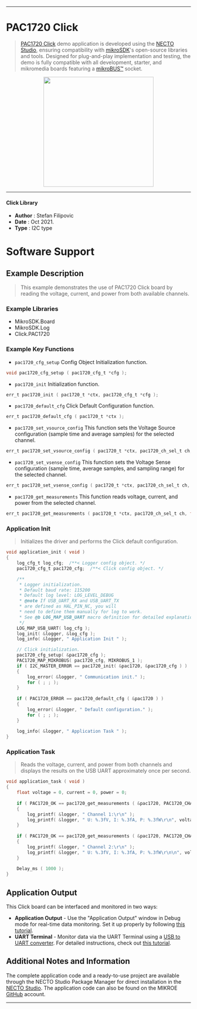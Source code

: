 
---
# PAC1720 Click

> [PAC1720 Click](https://www.mikroe.com/?pid_product=MIKROE-4905) demo application is developed using
the [NECTO Studio](https://www.mikroe.com/necto), ensuring compatibility with [mikroSDK](https://www.mikroe.com/mikrosdk)'s
open-source libraries and tools. Designed for plug-and-play implementation and testing, the demo is fully compatible with
all development, starter, and mikromedia boards featuring a [mikroBUS&trade;](https://www.mikroe.com/mikrobus) socket.

<p align="center">
  <img src="https://www.mikroe.com/?pid_product=MIKROE-4905&image=1" height=300px>
</p>

---

#### Click Library

- **Author**        : Stefan Filipovic
- **Date**          : Oct 2021.
- **Type**          : I2C type

# Software Support

## Example Description

> This example demonstrates the use of PAC1720 Click board by reading the voltage, current, and power from both available channels.

### Example Libraries

- MikroSDK.Board
- MikroSDK.Log
- Click.PAC1720

### Example Key Functions

- `pac1720_cfg_setup` Config Object Initialization function.
```c
void pac1720_cfg_setup ( pac1720_cfg_t *cfg );
```

- `pac1720_init` Initialization function.
```c
err_t pac1720_init ( pac1720_t *ctx, pac1720_cfg_t *cfg );
```

- `pac1720_default_cfg` Click Default Configuration function.
```c
err_t pac1720_default_cfg ( pac1720_t *ctx );
```

- `pac1720_set_vsource_config` This function sets the Voltage Source configuration (sample time and average samples) for the selected channel.
```c
err_t pac1720_set_vsource_config ( pac1720_t *ctx, pac1720_ch_sel_t ch, pac1720_sample_time_t stime, pac1720_avg_t avg );
```

- `pac1720_set_vsense_config` This function sets the Voltage Sense configuration (sample time, average samples, and sampling range) for the selected channel.
```c
err_t pac1720_set_vsense_config ( pac1720_t *ctx, pac1720_ch_sel_t ch, pac1720_sample_time_t stime, pac1720_avg_t avg, pac1720_cs_rng_t cs_rng );
```

- `pac1720_get_measurements` This function reads voltage, current, and power from the selected channel.
```c
err_t pac1720_get_measurements ( pac1720_t *ctx, pac1720_ch_sel_t ch, float *voltage, float *current, float *power );
```

### Application Init

> Initializes the driver and performs the Click default configuration.

```c
void application_init ( void )
{
    log_cfg_t log_cfg;  /**< Logger config object. */
    pac1720_cfg_t pac1720_cfg;  /**< Click config object. */

    /** 
     * Logger initialization.
     * Default baud rate: 115200
     * Default log level: LOG_LEVEL_DEBUG
     * @note If USB_UART_RX and USB_UART_TX 
     * are defined as HAL_PIN_NC, you will 
     * need to define them manually for log to work. 
     * See @b LOG_MAP_USB_UART macro definition for detailed explanation.
     */
    LOG_MAP_USB_UART( log_cfg );
    log_init( &logger, &log_cfg );
    log_info( &logger, " Application Init " );

    // Click initialization.
    pac1720_cfg_setup( &pac1720_cfg );
    PAC1720_MAP_MIKROBUS( pac1720_cfg, MIKROBUS_1 );
    if ( I2C_MASTER_ERROR == pac1720_init( &pac1720, &pac1720_cfg ) ) 
    {
        log_error( &logger, " Communication init." );
        for ( ; ; );
    }
    
    if ( PAC1720_ERROR == pac1720_default_cfg ( &pac1720 ) )
    {
        log_error( &logger, " Default configuration." );
        for ( ; ; );
    }
    
    log_info( &logger, " Application Task " );
}
```

### Application Task

> Reads the voltage, current, and power from both channels and displays the results on the USB UART approximately once per second.

```c
void application_task ( void )
{
    float voltage = 0, current = 0, power = 0;
    
    if ( PAC1720_OK == pac1720_get_measurements ( &pac1720, PAC1720_CHANNEL_1, &voltage, &current, &power ) )
    {
        log_printf( &logger, " Channel 1:\r\n" );
        log_printf( &logger, " U: %.3fV, I: %.3fA, P: %.3fW\r\n", voltage, current, power );
    }
    
    if ( PAC1720_OK == pac1720_get_measurements ( &pac1720, PAC1720_CHANNEL_2, &voltage, &current, &power ) )
    {
        log_printf( &logger, " Channel 2:\r\n" );
        log_printf( &logger, " U: %.3fV, I: %.3fA, P: %.3fW\r\n\n", voltage, current, power  );
    }
    
    Delay_ms ( 1000 );
}
```

## Application Output

This Click board can be interfaced and monitored in two ways:
- **Application Output** - Use the "Application Output" window in Debug mode for real-time data monitoring.
Set it up properly by following [this tutorial](https://www.youtube.com/watch?v=ta5yyk1Woy4).
- **UART Terminal** - Monitor data via the UART Terminal using
a [USB to UART converter](https://www.mikroe.com/click/interface/usb?interface*=uart,uart). For detailed instructions,
check out [this tutorial](https://help.mikroe.com/necto/v2/Getting%20Started/Tools/UARTTerminalTool).

## Additional Notes and Information

The complete application code and a ready-to-use project are available through the NECTO Studio Package Manager for 
direct installation in the [NECTO Studio](https://www.mikroe.com/necto). The application code can also be found on
the MIKROE [GitHub](https://github.com/MikroElektronika/mikrosdk_click_v2) account.

---
